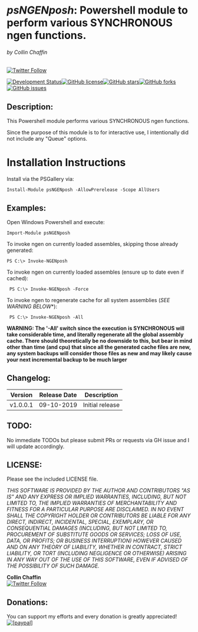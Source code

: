 *psNGENposh*: Powershell module to perform various SYNCHRONOUS ngen functions.
===================================================================
###### by Collin Chaffin  
[![Twitter Follow](https://img.shields.io/twitter/follow/collinchaffin.svg?style=social)](https://twitter.com/collinchaffin)

[![Development Status](https://img.shields.io/badge/Status-Active-brightgreen.svg)](https://raw.githubusercontent.com/CollinChaffin/psNGENposh/master/README.md)[![GitHub license](https://img.shields.io/badge/license-MIT-blue.svg)](https://raw.githubusercontent.com/CollinChaffin/psNGENposh/master/LICENSE)[![GitHub stars](https://img.shields.io/github/stars/collinchaffin/psNGENposh)](https://github.com/CollinChaffin/psNGENposh/stargazers)[![GitHub forks](https://img.shields.io/github/forks/collinchaffin/psNGENposh)](https://github.com/CollinChaffin/psNGENposh/network)[![GitHub issues](https://img.shields.io/github/issues/collinchaffin/psNGENposh)](https://github.com/CollinChaffin/psNGENposh/issues)


Description:
------------

This Powershell module performs various SYNCHRONOUS ngen functions.

Since the purpose of this module is to for interactive use, I intentionally did not include any "Queue" options.



# Installation Instructions

Install via the PSGallery via:
	
```
Install-Module psNGENposh -AllowPrerelease -Scope AllUsers
```



Examples:
---------

Open Windows Powershell and execute:

```
Import-Module psNGENposh
```

To invoke ngen on currently loaded assembles, skipping those already generated:

```
PS C:\> Invoke-NGENposh
```

To invoke ngen on currently loaded assembles (ensure up to date even if cached):

```
 PS C:\> Invoke-NGENposh -Force
```

To invoke ngen to regenerate cache for all system assemblies (*SEE WARNING BELOW**):

```
 PS C:\> Invoke-NGENposh -All
```  

**WARNING: The '-All' switch since the execution is SYNCHRONOUS will
              take considerable time, and literally regenerate all the
              global assembly cache.  There should theoretically be no
              downside to this, but bear in mind other than time (and cpu)
              that since all the generated cache files are new, any
              system backups will consider those files as new and may
              likely cause your next incremental backup to be much larger**

Changelog:
-------------

| Version | Release Date    |    Description                           |
|---------|-----------------|------------------------------------------|
| v1.0.0.1 | 09-10-2019	| Initial release |



TODO:
-------------

No immediate TODOs but please submit PRs or requests via GH issue and I will update accordingly.


LICENSE:
-------------
Please see the included LICENSE file.  
  
_THIS SOFTWARE IS PROVIDED BY THE AUTHOR AND CONTRIBUTORS "AS IS" AND ANY EXPRESS OR IMPLIED WARRANTIES, INCLUDING, BUT NOT LIMITED TO, THE IMPLIED WARRANTIES OF MERCHANTABILITY AND FITNESS FOR A PARTICULAR PURPOSE ARE DISCLAIMED. IN NO EVENT SHALL THE COPYRIGHT HOLDER OR CONTRIBUTORS BE LIABLE FOR ANY DIRECT, INDIRECT, INCIDENTAL, SPECIAL, EXEMPLARY, OR CONSEQUENTIAL DAMAGES (INCLUDING, BUT NOT LIMITED TO, PROCUREMENT OF SUBSTITUTE GOODS OR SERVICES; LOSS OF USE, DATA, OR PROFITS; OR BUSINESS INTERRUPTION) HOWEVER CAUSED AND ON ANY THEORY OF LIABILITY, WHETHER IN CONTRACT, STRICT LIABILITY, OR TORT (INCLUDING NEGLIGENCE OR OTHERWISE) ARISING IN ANY WAY OUT OF THE USE OF THIS SOFTWARE, EVEN IF ADVISED OF THE POSSIBILITY OF SUCH DAMAGE._  



__Collin Chaffin__  
[![Twitter Follow](https://img.shields.io/twitter/follow/collinchaffin.svg?style=social)](https://twitter.com/collinchaffin)



Donations:
-----------------------------

You can support my efforts and every donation is greatly appreciated!  
<a href="https://paypal.me/CollinChaffin"><img src="https://www.paypalobjects.com/en_US/i/btn/btn_donate_LG.gif" alt="[paypal]" /></a>  

